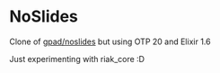 # NoSlides

Clone of [gpad/noslides](https://github.com/gpad/no_slides) but using OTP 20 and Elixir 1.6

Just experimenting with riak_core :D
